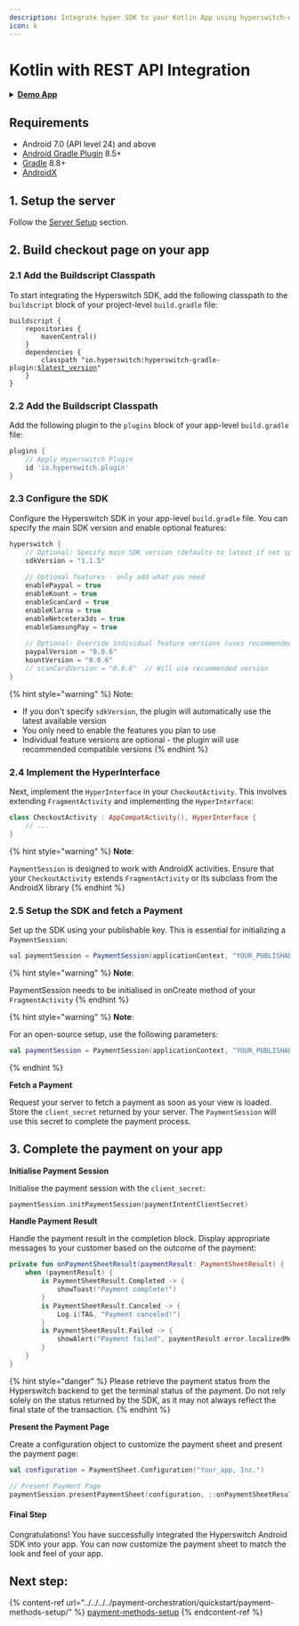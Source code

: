 ```yaml
---
description: Integrate hyper SDK to your Kotlin App using hyperswitch-node
icon: k
---
```


# Kotlin with REST API Integration

<details>

<summary><a href="https://github.com/aashu331998/Hyperswitch-Android-Demo-App/archive/refs/heads/main.zip"><strong>Demo App</strong></a></summary>

You can use this demo app as a reference with your Hyperswitch credentials to test the setup.

</details>

## Requirements

* Android 7.0 (API level 24) and above
* [Android Gradle Plugin](https://developer.android.com/studio/releases/gradle-plugin) 8.5+
* [Gradle](https://gradle.org/releases/) 8.8+
* [AndroidX](https://developer.android.com/jetpack/androidx/)

## 1. Setup the server

Follow the [Server Setup](../../web/server-setup.md) section.

## 2. Build checkout page on your app

### 2.1 Add the Buildscript Classpath

To start integrating the Hyperswitch SDK, add the following classpath to the `buildscript` block of your project-level `build.gradle` file:

<pre class="language-gradle"><code class="lang-gradle">buildscript {
    repositories {
        mavenCentral()
    }
    dependencies {
        classpath "io.hyperswitch:hyperswitch-gradle-plugin:<a data-footnote-ref href="#user-content-fn-1">$latest_version</a>"
    }
}
</code></pre>

### 2.2 Add the Buildscript Classpath

Add the following plugin to the `plugins` block of your app-level `build.gradle` file:

```gradle
plugins {
    // Apply Hyperswitch Plugin
    id 'io.hyperswitch.plugin'
}
```

### 2.3 Configure the SDK

Configure the Hyperswitch SDK in your app-level `build.gradle` file. You can specify the main SDK version and enable optional features:

```gradle
hyperswitch {
    // Optional: Specify main SDK version (defaults to latest if not specified)
    sdkVersion = "1.1.5"
    
    // Optional features - only add what you need
    enablePaypal = true
    enableKount = true
    enableScanCard = true
    enableKlarna = true
    enableNetcetera3ds = true
    enableSamsungPay = true
    
    // Optional: Override individual feature versions (uses recommended versions if not specified)
    paypalVersion = "0.0.6"
    kountVersion = "0.0.6"
    // scanCardVersion = "0.0.6"  // Will use recommended version
}
```

{% hint style="warning" %}
Note:

* If you don't specify `sdkVersion`, the plugin will automatically use the latest available version
* You only need to enable the features you plan to use
* Individual feature versions are optional - the plugin will use recommended compatible versions
{% endhint %}

### 2.4 Implement the HyperInterface

Next, implement the `HyperInterface` in your `CheckoutActivity`. This involves extending `FragmentActivity` and implementing the `HyperInterface`:

```kotlin
class CheckoutActivity : AppCompatActivity(), HyperInterface {
    // ...
}
```

{% hint style="warning" %}
**Note**:&#x20;

`PaymentSession` is designed to work with AndroidX activities. Ensure that your `CheckoutActivity` extends `FragmentActivity` or its subclass from the AndroidX library
{% endhint %}

### 2.5 Setup the SDK and fetch a Payment

Set up the SDK using your publishable key. This is essential for initializing a `PaymentSession`:

```java
val paymentSession = PaymentSession(applicationContext, "YOUR_PUBLISHABLE_KEY");
```

{% hint style="warning" %}
**Note**:&#x20;

PaymentSession needs to be initialised in onCreate method of your `FragmentActivity`
{% endhint %}

{% hint style="warning" %}
**Note**:&#x20;

For an open-source setup, use the following parameters:

```kotlin
val paymentSession = PaymentSession(applicationContext, "YOUR_PUBLISHABLE_KEY", "YOUR_CUSTOM_BACKEND_URL", "YOUR_CUSTOM_LOG_URL")
```
{% endhint %}

**Fetch a Payment**

Request your server to fetch a payment as soon as your view is loaded. Store the `client_secret` returned by your server. The `PaymentSession` will use this secret to complete the payment process.

## 3. Complete the payment on your app

**Initialise Payment Session**

Initialise the payment session with the `client_secret`:

```kotlin
paymentSession.initPaymentSession(paymentIntentClientSecret)
```

**Handle Payment Result**

Handle the payment result in the completion block. Display appropriate messages to your customer based on the outcome of the payment:

```kotlin
private fun onPaymentSheetResult(paymentResult: PaymentSheetResult) {
    when (paymentResult) {
        is PaymentSheetResult.Completed -> {
            showToast("Payment complete!")
        }
        is PaymentSheetResult.Canceled -> {
            Log.i(TAG, "Payment canceled!")
        }
        is PaymentSheetResult.Failed -> {
            showAlert("Payment failed", paymentResult.error.localizedMessage)
        }
    }
}
```

{% hint style="danger" %}
Please retrieve the payment status from the Hyperswitch backend to get the terminal status of the payment. Do not rely solely on the status returned by the SDK, as it may not always reflect the final state of the transaction.
{% endhint %}

**Present the Payment Page**

Create a configuration object to customize the payment sheet and present the payment page:

```kotlin
val configuration = PaymentSheet.Configuration("Your_app, Inc.")

// Present Payment Page
paymentSession.presentPaymentSheet(configuration, ::onPaymentSheetResult)
```

#### Final Step

Congratulations! You have successfully integrated the Hyperswitch Android SDK into your app. You can now customize the payment sheet to match the look and feel of your app.

## Next step:

{% content-ref url="../../../../payment-orchestration/quickstart/payment-methods-setup/" %}
[payment-methods-setup](../../../../payment-orchestration/quickstart/payment-methods-setup/)
{% endcontent-ref %}



[^1]: &#x20;[Get Latest Version](https://central.sonatype.com/artifact/io.hyperswitch/hyperswitch-gradle-plugin/versions)
